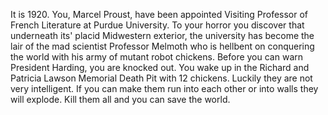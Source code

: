 It is 1920.  You, Marcel Proust, have been appointed Visiting Professor of French Literature at Purdue University.
To your horror you discover that underneath its' placid Midwestern exterior, the university has become the lair of
the mad scientist Professor Melmoth who is hellbent on conquering the world with his army of mutant robot chickens.
Before you can warn President Harding, you are knocked out.  You wake up in the Richard and Patricia Lawson Memorial
Death Pit with 12 chickens.  Luckily they are not very intelligent.  If you can make them run into each other or into
walls they will explode.  Kill them all and you can save the world.